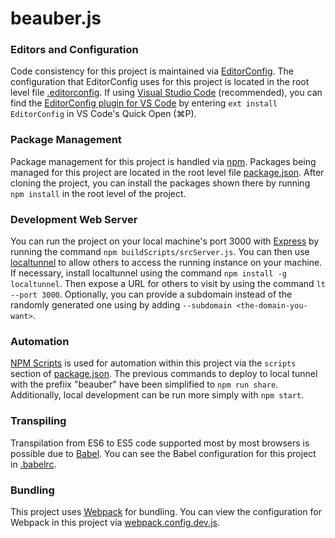 # beauber.js

### Editors and Configuration
Code consistency for this project is maintained via [EditorConfig](https://editorconfig.org). The configuration that EditorConfig uses for this project is located in the root level file [.editorconfig](https://github.com/reecealanboyd/beauber.js/blob/master/.editorconfig).
If using [Visual Studio Code](https://code.visualstudio.com) (recommended), you can find the [EditorConfig plugin for VS Code](https://marketplace.visualstudio.com/itemdetails?itemName=EditorConfig.EditorConfig) by entering `ext install EditorConfig` in VS Code's Quick Open (⌘P).

### Package Management
Package management for this project is handled via [npm](https://www.npmjs.com). Packages being managed for this project are located in the root level file [package.json](https://github.com/reecealanboyd/beauber.js/blob/master/package.json). After cloning the project, you can install the packages shown there by running `npm install` in the root level of the project.

### Development Web Server
You can run the project on your local machine's port 3000 with [Express](https://expressjs.com/) by running the command `npm buildScripts/srcServer.js`. You can then use [localtunnel](https://github.com/localtunnel/localtunnel) to allow others to access the running instance on your machine. If necessary, install localtunnel using the command `npm install -g localtunnel`. Then expose a URL for others to visit by using the command `lt --port 3000`. Optionally, you can provide a subdomain instead of the randomly generated one using by adding `--subdomain <the-domain-you-want>`.

### Automation
[NPM Scripts](https://docs.npmjs.com/misc/scripts) is used for automation within this project via the `scripts` section of [package.json](https://github.com/reecealanboyd/beauber.js/blob/master/package.json). The previous commands to deploy to local tunnel with the prefiix "beauber" have been simplified to `npm run share`. Additionally, local development can be run more simply with `npm start`.

### Transpiling
Transpilation from ES6 to ES5 code supported most by most browsers is possible due to [Babel](https://babeljs.io/). You can see the Babel configuration for this project in [.babelrc](https://github.com/reecealanboyd/beauber.js/blob/master/.babelrc).

### Bundling
This project uses [Webpack](https://webpack.js.org/) for bundling. You can view the configuration for Webpack in this project via [webpack.config.dev.js](https://github.com/reecealanboyd/beauber.js/blob/master/webpack.config.dev.js).
